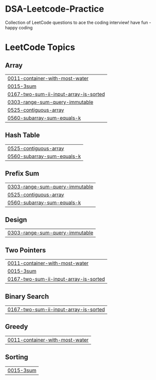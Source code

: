 # DSA-Leetcode-Practice
Collection of LeetCode questions to ace the coding interview! 
have fun - happy coding 

<!---LeetCode Topics Start-->
# LeetCode Topics
## Array
|  |
| ------- |
| [0011-container-with-most-water](https://github.com/Deepak3493/DSA-Leetcode-Practice/tree/master/0011-container-with-most-water) |
| [0015-3sum](https://github.com/Deepak3493/DSA-Leetcode-Practice/tree/master/0015-3sum) |
| [0167-two-sum-ii-input-array-is-sorted](https://github.com/Deepak3493/DSA-Leetcode-Practice/tree/master/0167-two-sum-ii-input-array-is-sorted) |
| [0303-range-sum-query-immutable](https://github.com/Deepak3493/DSA-Leetcode-Practice/tree/master/0303-range-sum-query-immutable) |
| [0525-contiguous-array](https://github.com/Deepak3493/DSA-Leetcode-Practice/tree/master/0525-contiguous-array) |
| [0560-subarray-sum-equals-k](https://github.com/Deepak3493/DSA-Leetcode-Practice/tree/master/0560-subarray-sum-equals-k) |
## Hash Table
|  |
| ------- |
| [0525-contiguous-array](https://github.com/Deepak3493/DSA-Leetcode-Practice/tree/master/0525-contiguous-array) |
| [0560-subarray-sum-equals-k](https://github.com/Deepak3493/DSA-Leetcode-Practice/tree/master/0560-subarray-sum-equals-k) |
## Prefix Sum
|  |
| ------- |
| [0303-range-sum-query-immutable](https://github.com/Deepak3493/DSA-Leetcode-Practice/tree/master/0303-range-sum-query-immutable) |
| [0525-contiguous-array](https://github.com/Deepak3493/DSA-Leetcode-Practice/tree/master/0525-contiguous-array) |
| [0560-subarray-sum-equals-k](https://github.com/Deepak3493/DSA-Leetcode-Practice/tree/master/0560-subarray-sum-equals-k) |
## Design
|  |
| ------- |
| [0303-range-sum-query-immutable](https://github.com/Deepak3493/DSA-Leetcode-Practice/tree/master/0303-range-sum-query-immutable) |
## Two Pointers
|  |
| ------- |
| [0011-container-with-most-water](https://github.com/Deepak3493/DSA-Leetcode-Practice/tree/master/0011-container-with-most-water) |
| [0015-3sum](https://github.com/Deepak3493/DSA-Leetcode-Practice/tree/master/0015-3sum) |
| [0167-two-sum-ii-input-array-is-sorted](https://github.com/Deepak3493/DSA-Leetcode-Practice/tree/master/0167-two-sum-ii-input-array-is-sorted) |
## Binary Search
|  |
| ------- |
| [0167-two-sum-ii-input-array-is-sorted](https://github.com/Deepak3493/DSA-Leetcode-Practice/tree/master/0167-two-sum-ii-input-array-is-sorted) |
## Greedy
|  |
| ------- |
| [0011-container-with-most-water](https://github.com/Deepak3493/DSA-Leetcode-Practice/tree/master/0011-container-with-most-water) |
## Sorting
|  |
| ------- |
| [0015-3sum](https://github.com/Deepak3493/DSA-Leetcode-Practice/tree/master/0015-3sum) |
<!---LeetCode Topics End-->
